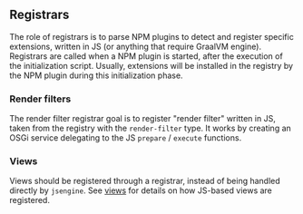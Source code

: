 ## Registrars

The role of registrars is to parse NPM plugins to detect and register specific extensions, written in JS (or anything that require GraalVM engine).
Registrars are called when a NPM plugin is started, after the execution of the initialization script.
Usually, extensions will be installed in the registry by the NPM plugin during this initialization phase. 

### Render filters

The render filter registrar goal is to register "render filter" written in JS, taken from the registry with the `render-filter` type. 
It works by creating an OSGi service delegating to the JS `prepare` / `execute` functions.

### Views

Views should be registered through a registrar, instead of being handled directly by `jsengine`. See [views](../views/README.md) for details on how JS-based views are registered.

